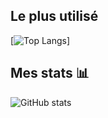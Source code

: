 
## Le plus utilisé

[![Top Langs](https://github-readme-stats.vercel.app/api/top-langs/?username=ErosPhil&langs_count=8&theme=radical)]

## Mes stats 📊

![GitHub stats](https://github-readme-stats.vercel.app/api?username=ErosPhil&show_icons=true&theme=radical)
